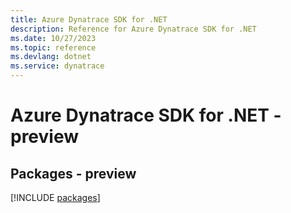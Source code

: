 ```yaml
---
title: Azure Dynatrace SDK for .NET
description: Reference for Azure Dynatrace SDK for .NET
ms.date: 10/27/2023
ms.topic: reference
ms.devlang: dotnet
ms.service: dynatrace
---
```

# Azure Dynatrace SDK for .NET - preview
## Packages - preview
[!INCLUDE [packages](dynatrace-index.md)]